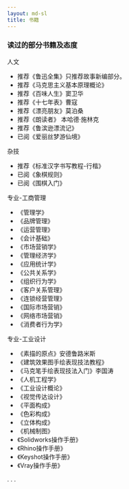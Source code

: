 ```yaml
---
layout: md-sl
title: 书籍
---
```


### 读过的部分书籍及态度

人文

- 推荐《鲁迅全集》只推荐故事新编部分。
- 推荐《马克思主义基本原理概论》
- 推荐《百味人生》窦卫华
- 推荐《十七年表》曹寇
- 推荐《漂亮朋友》莫泊桑
- 推荐《朗读者》 本哈德·施林克
- 推荐《鲁滨逊漂流记》
- 已阅《爱丽丝梦游仙境》

杂技

- 推荐《标准汉字书写教程-行楷》
- 已阅《象棋规则》
- 已阅《围棋入门》

专业-工商管理

- 《管理学》
- 《品牌管理》
- 《运营管理》
- 《会计基础》
- 《市场营销学》
- 《管理经济学》
- 《应用统计学》
- 《公共关系学》
- 《组织行为学》
- 《客户关系管理》
- 《连锁经营管理》
- 《国际市场营销》
- 《网络市场营销》
- 《消费者行为学》

专业-工业设计

- 《素描的原点》安德鲁路米斯
- 《建筑效果图手绘表现技法教程》
- 《马克笔手绘表现技法入门》李国涛
- 《人机工程学》
- 《工业设计概论》
- 《视觉传达设计》
- 《平面构成》
- 《色彩构成》
- 《立体构成》
- 《机械制图》
- 《Solidworks操作手册》
- 《Rhino操作手册》
- 《Keyshot操作手册》
- 《Vray操作手册》


. . .
